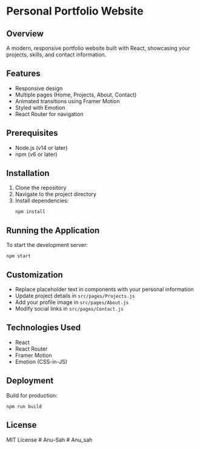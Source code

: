 # Personal Portfolio Website

## Overview
A modern, responsive portfolio website built with React, showcasing your projects, skills, and contact information.

## Features
- Responsive design
- Multiple pages (Home, Projects, About, Contact)
- Animated transitions using Framer Motion
- Styled with Emotion
- React Router for navigation

## Prerequisites
- Node.js (v14 or later)
- npm (v6 or later)

## Installation
1. Clone the repository
2. Navigate to the project directory
3. Install dependencies:
   ```
   npm install
   ```

## Running the Application
To start the development server:
```
npm start
```

## Customization
- Replace placeholder text in components with your personal information
- Update project details in `src/pages/Projects.js`
- Add your profile image in `src/pages/About.js`
- Modify social links in `src/pages/Contact.js`

## Technologies Used
- React
- React Router
- Framer Motion
- Emotion (CSS-in-JS)

## Deployment
Build for production:
```
npm run build
```

## License
MIT License
#   A n u - S a h  
 #   A n u _ s a h  
 